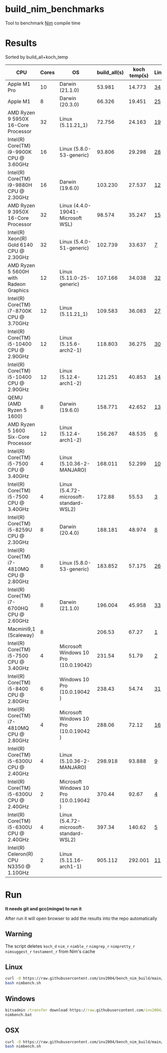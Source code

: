 # build_nim_benchmarks

Tool to benchmark [Nim](https://github.com/nim-lang/Nim) compile time

# Results

Sorted by build_all+koch_temp

CPU|Cores|OS|build_all(s)|koch temp(s)|Link
---|-----|--|------------|------------|----
Apple M1 Pro|10|Darwin (21.1.0)|53.981|14.773|[34](https://github.com/inv2004/bench_nim_build/issues/34)
Apple M1|8|Darwin (20.3.0)|66.326|19.451|[25](https://github.com/inv2004/bench_nim_build/issues/25)
AMD Ryzen 9 5950X 16-Core Processor|32|Linux (5.11.21_1)|72.756|24.163|[19](https://github.com/inv2004/bench_nim_build/issues/19)
Intel(R) Core(TM) i9-9900K CPU @ 3.60GHz|16|Linux (5.8.0-53-generic)|93.806|29.298|[28](https://github.com/inv2004/bench_nim_build/issues/28)
Intel(R) Core(TM) i9-9880H CPU @ 2.30GHz|16|Darwin (19.6.0)|103.230|27.537|[12](https://github.com/inv2004/bench_nim_build/issues/12)
AMD Ryzen 9 3950X 16-Core Processor|32|Linux (4.4.0-19041-Microsoft WSL)|98.574|35.247|[15](https://github.com/inv2004/bench_nim_build/issues/15)
Intel(R) Xeon(R) Gold 6140 CPU @ 2.30GHz|32|Linux (5.4.0-51-generic)|102.739|33.637|[7](https://github.com/inv2004/bench_nim_build/issues/7)
AMD Ryzen 5 5600H with Radeon Graphics|12|Linux (5.11.0-25-generic)|107.166|34.038|[32](https://github.com/inv2004/bench_nim_build/issues/32)
Intel(R) Core(TM) i7-8700K CPU @ 3.70GHz|12|Linux (5.11.21_1)|109.583|36.083|[27](https://github.com/inv2004/bench_nim_build/issues/27)
Intel(R) Core(TM) i5-10400 CPU @ 2.90GHz|12|Linux (5.15.6-arch2-1)|118.803|36.275|[30](https://github.com/inv2004/bench_nim_build/issues/30)
Intel(R) Core(TM) i5-10400 CPU @ 2.90GHz|12|Linux (5.12.4-arch1-2)|121.251|40.853|[14](https://github.com/inv2004/bench_nim_build/issues/14)
QEMU (AMD Ryzen 5 1600)|8|Darwin (19.6.0)|158.771|42.652|[13](https://github.com/inv2004/bench_nim_build/issues/13)
AMD Ryzen 5 1600 Six-Core Processor|12|Linux (5.12.4-arch1-2)|156.267|48.535|[6](https://github.com/inv2004/bench_nim_build/issues/6)
Intel(R) Core(TM) i5-7500 CPU @ 3.40GHz|4|Linux (5.10.36-2-MANJARO)|168.011|52.299|[10](https://github.com/inv2004/bench_nim_build/issues/10)
Intel(R) Core(TM) i5-7500 CPU @ 3.40GHz|4|Linux (5.4.72-microsoft-standard-WSL2)|172.88|55.53|[3](https://github.com/inv2004/bench_nim_build/issues/3)
Intel(R) Core(TM) i5-8259U CPU @ 2.30GHz|8|Darwin (20.4.0)|188.181|48.974|[8](https://github.com/inv2004/bench_nim_build/issues/8)
Intel(R) Core(TM) i7-4810MQ CPU @ 2.80GHz|8|Linux (5.8.0-53-generic)|183.852|57.175|[26](https://github.com/inv2004/bench_nim_build/issues/26)
Intel(R) Core(TM) i7-6700HQ CPU @ 2.60GHz|8|Darwin (21.1.0)|196.004|45.958|[33](https://github.com/inv2004/bench_nim_build/issues/33)
Macmini9,1 (Scaleway)|8||206.53|67.27|[1](https://github.com/inv2004/bench_nim_build/issues/1)
Intel(R) Core(TM) i5-7500 CPU @ 3.40GHz|4|Microsoft Windows 10 Pro (10.0.19042)|231.54|51.79|[2](https://github.com/inv2004/bench_nim_build/issues/2)
Intel(R) Core(TM) i5-8400 CPU @ 2.80GHz|6|Windows 10 Pro   (10.0.19042  )|238.43|54.74|[31](https://github.com/inv2004/bench_nim_build/issues/31)
Intel(R) Core(TM) i7-4810MQ CPU @ 2.80GHz|4|Microsoft Windows 10 Pro   (10.0.19042  )|288.06|72.12|[16](https://github.com/inv2004/bench_nim_build/issues/16)
Intel(R) Core(TM) i5-6300U CPU @ 2.40GHz|4|Linux (5.10.36-2-MANJARO)|298.918|93.888|[9](https://github.com/inv2004/bench_nim_build/issues/9)
Intel(R) Core(TM) i5-6300U CPU @ 2.40GHz|2|Microsoft Windows 10 Pro   (10.0.19042  )|370.44|92.67|[4](https://github.com/inv2004/bench_nim_build/issues/4)
Intel(R) Core(TM) i5-6300U CPU @ 2.40GHz|4|Linux (5.4.72-microsoft-standard-WSL2)|397.34|140.62|[5](https://github.com/inv2004/bench_nim_build/issues/5)
Intel(R) Celeron(R) CPU N3350 @ 1.10GHz|2|Linux (5.11.16-arch1-1)|905.112|292.001|[11](https://github.com/inv2004/bench_nim_build/issues/11)

# Run

**It needs git and gcc(mingw) to run it**

After run it will open browser to add the results into the repo automatically

## Warning
The script deletes `koch_d` `nim_r` `nimble_r` `nimgrep_r` `nimpretty_r` `nimsuggest_r` `testament_r` from Nim's cache

## Linux
```bash
curl -O https://raw.githubusercontent.com/inv2004/bench_nim_build/main/nimbench.sh
bash nimbench.sh
```

## Windows

```cmd
bitsadmin /transfer download https://raw.githubusercontent.com/inv2004/bench_nim_build/main/nimbench.bat "%cd%\nimbench.bat"
nimbench.bat
```

## OSX
```bash
curl -O https://raw.githubusercontent.com/inv2004/bench_nim_build/main/nimbench.sh
bash nimbench.sh
```
